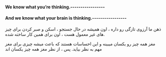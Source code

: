 #### We know what you’re thinking.-----------------

#### And we know what your brain is thinking.-----------------

ذهن ما آرزوی تازگی رو داره ، اون همیشه در حال جستجو ، اسکن و صبر کردن برای چیز های غیر معمول هست ، اون برای همین کار ساخته شده.

مغز همه چیز رو یکسان میبینه و این احساسات هستند که باعث میشه چیزی برای مغز مهم به نظر بیاید. پس ، از نظر مغز همه چیز یکسان اند

